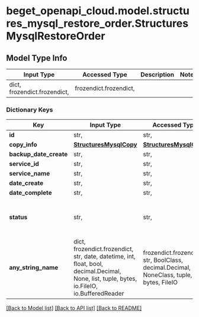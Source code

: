# beget_openapi_cloud.model.structures_mysql_restore_order.StructuresMysqlRestoreOrder

## Model Type Info
Input Type | Accessed Type | Description | Notes
------------ | ------------- | ------------- | -------------
dict, frozendict.frozendict,  | frozendict.frozendict,  |  | 

### Dictionary Keys
Key | Input Type | Accessed Type | Description | Notes
------------ | ------------- | ------------- | ------------- | -------------
**id** | str,  | str,  |  | [optional] 
**copy_info** | [**StructuresMysqlCopy**](StructuresMysqlCopy.md) | [**StructuresMysqlCopy**](StructuresMysqlCopy.md) |  | [optional] 
**backup_date_create** | str,  | str,  |  | [optional] 
**service_id** | str,  | str,  |  | [optional] 
**service_name** | str,  | str,  |  | [optional] 
**date_create** | str,  | str,  |  | [optional] 
**date_complete** | str,  | str,  |  | [optional] 
**status** | str,  | str,  |  | [optional] must be one of ["_", "PROCESSING", "COMPLETED", "ERROR", ] 
**any_string_name** | dict, frozendict.frozendict, str, date, datetime, int, float, bool, decimal.Decimal, None, list, tuple, bytes, io.FileIO, io.BufferedReader | frozendict.frozendict, str, BoolClass, decimal.Decimal, NoneClass, tuple, bytes, FileIO | any string name can be used but the value must be the correct type | [optional]

[[Back to Model list]](../../README.md#documentation-for-models) [[Back to API list]](../../README.md#documentation-for-api-endpoints) [[Back to README]](../../README.md)

